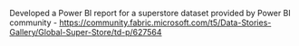 Developed a Power BI report for a superstore dataset provided by Power BI community - https://community.fabric.microsoft.com/t5/Data-Stories-Gallery/Global-Super-Store/td-p/627564
